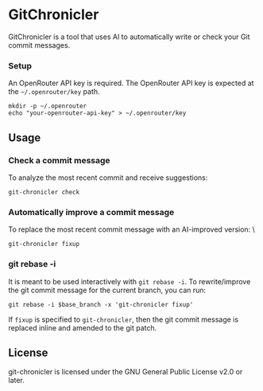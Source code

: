 # GitChronicler

GitChronicler is a tool that uses AI to automatically write or check your Git commit messages.

### Setup

An OpenRouter API key is required.  The OpenRouter API key is expected
   at the `~/.openrouter/key` path.
   ```
   mkdir -p ~/.openrouter
   echo "your-openrouter-api-key" > ~/.openrouter/key
   ```

## Usage

### Check a commit message

To analyze the most recent commit and receive suggestions:

```
git-chronicler check
```

### Automatically improve a commit message

To replace the most recent commit message with an AI-improved version:
\
```
git-chronicler fixup
```

### git rebase -i

It is meant to be used interactively with `git rebase -i`.  To
rewrite/improve the git commit message for the current branch, you can
run:

```
git rebase -i $base_branch -x 'git-chronicler fixup'
```

If `fixup` is specified to `git-chronicler`, then the git commit
message is replaced inline and amended to the git patch.

## License

git-chronicler is licensed under the GNU General Public License v2.0 or later.
